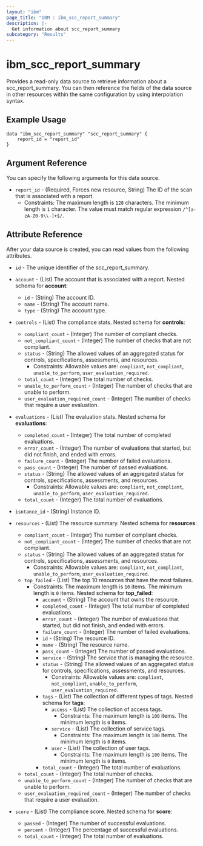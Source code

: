 ```yaml
---
layout: "ibm"
page_title: "IBM : ibm_scc_report_summary"
description: |-
  Get information about scc_report_summary
subcategory: "Results"
---
```


# ibm_scc_report_summary

Provides a read-only data source to retrieve information about a scc_report_summary. You can then reference the fields of the data source in other resources within the same configuration by using interpolation syntax.

## Example Usage

```hcl
data "ibm_scc_report_summary" "scc_report_summary" {
	report_id = "report_id"
}
```

## Argument Reference

You can specify the following arguments for this data source.

* `report_id` - (Required, Forces new resource, String) The ID of the scan that is associated with a report.
  * Constraints: The maximum length is `128` characters. The minimum length is `1` character. The value must match regular expression `/^[a-zA-Z0-9\\-]+$/`.

## Attribute Reference

After your data source is created, you can read values from the following attributes.

* `id` - The unique identifier of the scc_report_summary.
* `account` - (List) The account that is associated with a report.
Nested schema for **account**:
	* `id` - (String) The account ID.
	* `name` - (String) The account name.
	* `type` - (String) The account type.

* `controls` - (List) The compliance stats.
Nested schema for **controls**:
	* `compliant_count` - (Integer) The number of compliant checks.
	* `not_compliant_count` - (Integer) The number of checks that are not compliant.
	* `status` - (String) The allowed values of an aggregated status for controls, specifications, assessments, and resources.
	  * Constraints: Allowable values are: `compliant`, `not_compliant`, `unable_to_perform`, `user_evaluation_required`.
	* `total_count` - (Integer) The total number of checks.
	* `unable_to_perform_count` - (Integer) The number of checks that are unable to perform.
	* `user_evaluation_required_count` - (Integer) The number of checks that require a user evaluation.

* `evaluations` - (List) The evaluation stats.
Nested schema for **evaluations**:
	* `completed_count` - (Integer) The total number of completed evaluations.
	* `error_count` - (Integer) The number of evaluations that started, but did not finish, and ended with errors.
	* `failure_count` - (Integer) The number of failed evaluations.
	* `pass_count` - (Integer) The number of passed evaluations.
	* `status` - (String) The allowed values of an aggregated status for controls, specifications, assessments, and resources.
	  * Constraints: Allowable values are: `compliant`, `not_compliant`, `unable_to_perform`, `user_evaluation_required`.
	* `total_count` - (Integer) The total number of evaluations.

* `isntance_id` - (String) Instance ID.

* `resources` - (List) The resource summary.
Nested schema for **resources**:
	* `compliant_count` - (Integer) The number of compliant checks.
	* `not_compliant_count` - (Integer) The number of checks that are not compliant.
	* `status` - (String) The allowed values of an aggregated status for controls, specifications, assessments, and resources.
	  * Constraints: Allowable values are: `compliant`, `not_compliant`, `unable_to_perform`, `user_evaluation_required`.
	* `top_failed` - (List) The top 10 resources that have the most failures.
	  * Constraints: The maximum length is `10` items. The minimum length is `0` items.
	Nested schema for **top_failed**:
		* `account` - (String) The account that owns the resource.
		* `completed_count` - (Integer) The total number of completed evaluations.
		* `error_count` - (Integer) The number of evaluations that started, but did not finish, and ended with errors.
		* `failure_count` - (Integer) The number of failed evaluations.
		* `id` - (String) The resource ID.
		* `name` - (String) The resource name.
		* `pass_count` - (Integer) The number of passed evaluations.
		* `service` - (String) The service that is managing the resource.
		* `status` - (String) The allowed values of an aggregated status for controls, specifications, assessments, and resources.
		  * Constraints: Allowable values are: `compliant`, `not_compliant`, `unable_to_perform`, `user_evaluation_required`.
		* `tags` - (List) The collection of different types of tags.
		Nested schema for **tags**:
			* `access` - (List) The collection of access tags.
			  * Constraints: The maximum length is `100` items. The minimum length is `0` items.
			* `service` - (List) The collection of service tags.
			  * Constraints: The maximum length is `100` items. The minimum length is `0` items.
			* `user` - (List) The collection of user tags.
			  * Constraints: The maximum length is `100` items. The minimum length is `0` items.
		* `total_count` - (Integer) The total number of evaluations.
	* `total_count` - (Integer) The total number of checks.
	* `unable_to_perform_count` - (Integer) The number of checks that are unable to perform.
	* `user_evaluation_required_count` - (Integer) The number of checks that require a user evaluation.

* `score` - (List) The compliance score.
Nested schema for **score**:
	* `passed` - (Integer) The number of successful evaluations.
	* `percent` - (Integer) The percentage of successful evaluations.
	* `total_count` - (Integer) The total number of evaluations.

